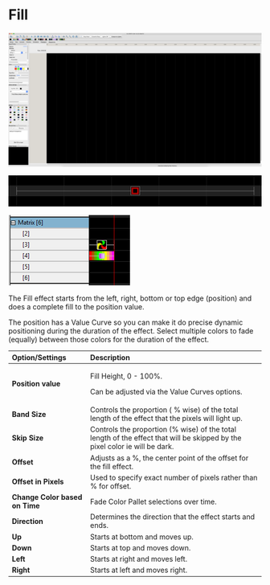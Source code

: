 # Fill

![Icon](../../.gitbook/assets/image%20%28603%29.png)

![Sequencer Grid](../../.gitbook/assets/image%20%28228%29.png)

![](../../.gitbook/assets/image%20%28532%29.png)

The Fill effect starts from the left, right, bottom or top edge \(position\) and does a complete fill to the position value.

The position has a Value Curve so you can make it do precise dynamic positioning during the duration of the effect.  Select multiple colors to fade \(equally\) between those colors for the duration of the effect.

<table>
  <thead>
    <tr>
      <th style="text-align:left">Option/Settings</th>
      <th style="text-align:left">Description</th>
    </tr>
  </thead>
  <tbody>
    <tr>
      <td style="text-align:left"><b>Position value</b>
      </td>
      <td style="text-align:left">
        <p>Fill Height, 0 - 100%.</p>
        <p>Can be adjusted via the Value Curves options.</p>
      </td>
    </tr>
    <tr>
      <td style="text-align:left"><b>Band Size</b>
      </td>
      <td style="text-align:left">Controls the proportion ( % wise) of the total length of the effect that
        the pixels will light up.</td>
    </tr>
    <tr>
      <td style="text-align:left"><b>Skip Size</b>
      </td>
      <td style="text-align:left">Controls the proportion (% wise) of the total length of the effect that
        will be skipped by the pixel color ie will be dark.</td>
    </tr>
    <tr>
      <td style="text-align:left"><b>Offset</b>
      </td>
      <td style="text-align:left">Adjusts as a %, the center point of the offset for the fill effect.</td>
    </tr>
    <tr>
      <td style="text-align:left"><b>Offset in Pixels</b>
      </td>
      <td style="text-align:left">Used to specify exact number of pixels rather than % for offset.</td>
    </tr>
    <tr>
      <td style="text-align:left"><b>Change Color based on Time</b>
      </td>
      <td style="text-align:left">Fade Color Pallet selections over time.</td>
    </tr>
    <tr>
      <td style="text-align:left"><b>Direction</b>
      </td>
      <td style="text-align:left">Determines the direction that the effect starts and ends.</td>
    </tr>
    <tr>
      <td style="text-align:left"><b>Up</b>
      </td>
      <td style="text-align:left">Starts at bottom and moves up.</td>
    </tr>
    <tr>
      <td style="text-align:left"><b>Down</b>
      </td>
      <td style="text-align:left">Starts at top and moves down.</td>
    </tr>
    <tr>
      <td style="text-align:left"><b>Left</b>
      </td>
      <td style="text-align:left">Starts at right and moves left.</td>
    </tr>
    <tr>
      <td style="text-align:left"><b>Right</b>
      </td>
      <td style="text-align:left">Starts at left and moves right.</td>
    </tr>
  </tbody>
</table>